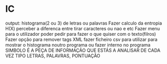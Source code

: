 # IC

output: histograma(2 ou 3) de letras ou palavras
Fazer calculo da entropia H(X)
perceber a diferenca entre tirar caracteres ou nao e etc
Fazer menu para o utilizador poder pedir para fazer o que quiser com o texto(filros)
Fazer opção para remover tags XML
fazer ficheiro csv para utilizar para mostrar o histograma noutro programa ou fazer interno no programa
SIMBOLO É A PEÇA DE INFORMAÇÃO QUE ESTÁS A ANALISAR DE CADA VEZ TIPO LETRAS, PALAVRAS, PONTUAÇÃO
